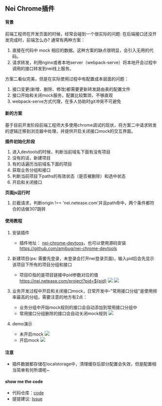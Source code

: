 ## Nei Chrome插件
#### 背景
前端工程师在开发页面的时候，经常会碰到一个很实际的问题: 在后端接口还没开发完成时，前端怎么办?
通常有两种方案：
1. 直接在代码中 mock 相应的数据。这种方案的缺点很明显，会引入无用的代码。
2. 请求转发，利用nginx或者本地server（webpack-serve）将本地开会过程中调用的接口转发到nei线上服务。

方案二看似完美，但是在实际使用过程中有配置成本层面的问题：
1. 接口变更(新增、删除、修改)都需要更新转发路由表的配置文件
2. 接口开始和关闭mock服务，配置比较繁琐，不够直观
3. webpack-serve方式代理，在多人协助时git冲突不可避免

#### 新的方案
基于目前开发阶段前端工程师大多使用chrome调试的现状，将方案二中请求转发的逻辑迁移到浏览器中处理，并提供开启关闭接口mock的交互界面。

**插件初始化阶段**
1. 进入devtools的时候，判断当前域名下面有没有项目
2. 没有的话，新建项目
3. 有的话遍历当前域名下面的项目
4. 获取业务分组和接口 
5. 判断当前项目下paths的有效状态（是否被删除）和选中状态
6. 开启和关闭接口

**页面js运行时**
1. 拦截请求，判断origin !== 'nei.netease.com'并且path命中，两个条件都符合的话做307跳转

#### 使用教程
1. 安装插件
    - 插件地址： [nei-chrome-devtoos](https://chrome.google.com/webstore/detail/nei-chrome-devtools/lhkoddlalkcnmmnjkfjaaohbfeinckjn?hl=zh-CN)，也可以使用源码安装 https://github.com/amibug/nei-chrome-devtools
2. 新建项目(ps: 需要先登录，未登录会打开nei登录页面)，输入pid后会先显示该项目下所有的项目分组和接口 
    - 项目ID指的是项目链接中pid参数对应的值 https://nei.netease.com/project?pid=${pid}
    ![](https://p1.music.126.net/8G0u3GzZboJe7iZjeV3mvA==/109951163732240573.png)
    ![](https://p1.music.126.net/0d7LcyOG-hwzoFM8z4vaSg==/109951163732244354.png)
    
3. 业务开发过程中开启和关闭接口mock，日常开发中-"常用接口分组"是使用频率最高的分组，需要注意的地方有2点：
    - 业务分组中开始mock规则的接口会自动添加到常用接口分组中    
    - 常用接口分组删除的接口会自动关闭mock规则
    ![](https://p1.music.126.net/IAQHhaiPnidgoGtGpGYwGA==/109951163732290177.png)

4. demo演示
    - 未开启mock
    ![](https://p1.music.126.net/lGGLmlmByJisOJiebMK7Pw==/109951163732319361.gif)
    - 开启mock
    ![](https://p1.music.126.net/UnuLOZ-BuGkqyKgWiLlfeQ==/109951163732316915.gif)

#### 注意
- 插件数据都存储在localstorage中，清理缓存后部分配置会失效，但是配置相当简单有何所谓呢~
 
#### show me the code
- 代码仓库：[code](https://github.com/amibug/nei-chrome-devtools)
- 提提建议: [Issue](https://github.com/amibug/nei-chrome-devtools/issues)
